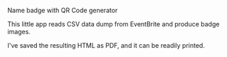 Name badge with QR Code generator

This little app reads CSV data dump from EventBrite and produce badge images.

I've saved the resulting HTML as PDF, and it can be readily printed.
